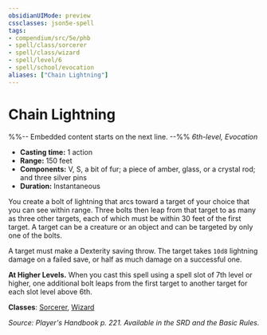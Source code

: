 ```yaml
---
obsidianUIMode: preview
cssclasses: json5e-spell
tags:
- compendium/src/5e/phb
- spell/class/sorcerer
- spell/class/wizard
- spell/level/6
- spell/school/evocation
aliases: ["Chain Lightning"]
---
```

# Chain Lightning
%%-- Embedded content starts on the next line. --%%
*6th-level, Evocation*  

- **Casting time:** 1 action
- **Range:** 150 feet
- **Components:** V, S, a bit of fur; a piece of amber, glass, or a crystal rod; and three silver pins
- **Duration:** Instantaneous

You create a bolt of lightning that arcs toward a target of your choice that you can see within range. Three bolts then leap from that target to as many as three other targets, each of which must be within 30 feet of the first target. A target can be a creature or an object and can be targeted by only one of the bolts.

A target must make a Dexterity saving throw. The target takes `10d8` lightning damage on a failed save, or half as much damage on a successful one.

**At Higher Levels.** When you cast this spell using a spell slot of 7th level or higher, one additional bolt leaps from the first target to another target for each slot level above 6th.

**Classes**: [Sorcerer](sorcerer.md), [Wizard](wizard.md)

*Source: Player's Handbook p. 221. Available in the SRD and the Basic Rules.*